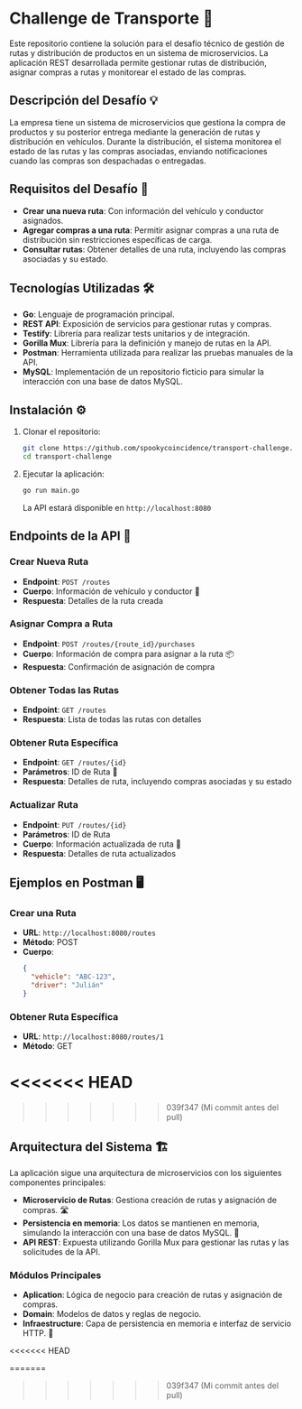 # Challenge de Transporte 🚚

Este repositorio contiene la solución para el desafío técnico de gestión de rutas y distribución de productos en un sistema de microservicios. La aplicación REST desarrollada permite gestionar rutas de distribución, asignar compras a rutas y monitorear el estado de las compras.

## Descripción del Desafío  💡 

La empresa tiene un sistema de microservicios que gestiona la compra de productos y su posterior entrega mediante la generación de rutas y distribución en vehículos. Durante la distribución, el sistema monitorea el estado de las rutas y las compras asociadas, enviando notificaciones cuando las compras son despachadas o entregadas.


## Requisitos del Desafío  📝 

- **Crear una nueva ruta**: Con información del vehículo y conductor asignados.
- **Agregar compras a una ruta**: Permitir asignar compras a una ruta de distribución sin restricciones específicas de carga.
- **Consultar rutas**: Obtener detalles de una ruta, incluyendo las compras asociadas y su estado.

## Tecnologías Utilizadas  🛠️ 

- **Go**: Lenguaje de programación principal.
- **REST API**: Exposición de servicios para gestionar rutas y compras.
- **Testify**: Librería para realizar tests unitarios y de integración.
- **Gorilla Mux**: Librería para la definición y manejo de rutas en la API.
- **Postman**: Herramienta utilizada para realizar las pruebas manuales de la API.
- **MySQL**: Implementación de un repositorio ficticio para simular la interacción con una base de datos MySQL.

## Instalación ⚙️ 

1. Clonar el repositorio:
   ```bash
   git clone https://github.com/spookycoincidence/transport-challenge.git
   cd transport-challenge
   ```

2. Ejecutar la aplicación:
   ```bash
   go run main.go
   ```
   La API estará disponible en `http://localhost:8080`

## Endpoints de la API 🔧

### Crear Nueva Ruta
- **Endpoint**: `POST /routes`
- **Cuerpo**: Información de vehículo y conductor 🚗
- **Respuesta**: Detalles de la ruta creada

### Asignar Compra a Ruta
- **Endpoint**: `POST /routes/{route_id}/purchases`
- **Cuerpo**: Información de compra para asignar a la ruta 📦
- **Respuesta**: Confirmación de asignación de compra

### Obtener Todas las Rutas
- **Endpoint**: `GET /routes`
- **Respuesta**: Lista de todas las rutas con detalles

### Obtener Ruta Específica
- **Endpoint**: `GET /routes/{id}`
- **Parámetros**: ID de Ruta  🔑
- **Respuesta**: Detalles de ruta, incluyendo compras asociadas y su estado

### Actualizar Ruta
- **Endpoint**: `PUT /routes/{id}`
- **Parámetros**: ID de Ruta
- **Cuerpo**: Información actualizada de ruta  🔄
- **Respuesta**: Detalles de ruta actualizados

## Ejemplos en Postman 🖥️

### Crear una Ruta
- **URL**: `http://localhost:8080/routes`
- **Método**: POST
- **Cuerpo**:
  ```json
  {
    "vehicle": "ABC-123",
    "driver": "Julián"
  }
  ```

### Obtener Ruta Específica
- **URL**: `http://localhost:8080/routes/1`
- **Método**: GET

<<<<<<< HEAD
=======

>>>>>>> 039f347 (Mi commit antes del pull)
## Arquitectura del Sistema 🏗️

La aplicación sigue una arquitectura de microservicios con los siguientes componentes principales:

- **Microservicio de Rutas**: Gestiona creación de rutas y asignación de compras.  🛣️
- **Persistencia en memoria**: Los datos se mantienen en memoria, simulando la interacción con una base de datos MySQL. 🧠
- **API REST**: Expuesta utilizando Gorilla Mux para gestionar las rutas y las solicitudes de la API.

### Módulos Principales

- **Aplication**: Lógica de negocio para creación de rutas y asignación de compras.
- **Domain**: Modelos de datos y reglas de negocio.
- **Infraestructure**: Capa de persistencia en memoria e interfaz de servicio HTTP.  🔌

<<<<<<< HEAD

=======
>>>>>>> 039f347 (Mi commit antes del pull)




   

